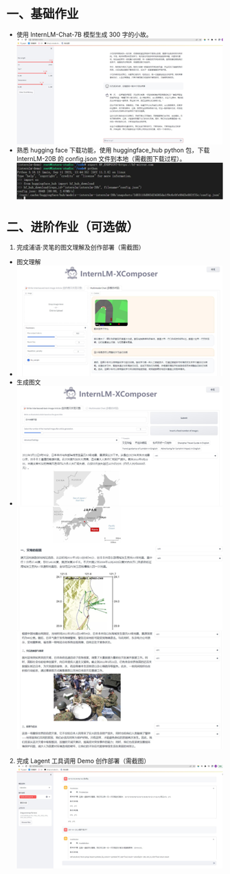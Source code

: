 # 一、基础作业

- 使用 InternLM-Chat-7B 模型生成 300 字的小故。
![InternLM-Chat-7B](./pic/chat-7b.jpg)
- 熟悉 hugging face 下载功能，使用 huggingface_hub python 包，下载 InternLM-20B 的 config.json 文件到本地（需截图下载过程）。
![huggingface_hub](./pic/hf-donwload.jpg)

# 二、进阶作业（可选做）

1. 完成浦语·灵笔的图文理解及创作部署（需截图）
  - 图文理解
  - ![picTalk](./pic/picTalk.jpg)
  - 生成图文
  - ![](./pic/gTextImg1.jpg)![](./pic/gTextImg2.jpg)![](./pic/gTextImg3.jpg)
2. 完成 Lagent 工具调用 Demo 创作部署（需截图）
![lagent](./pic/lagent.jpg)